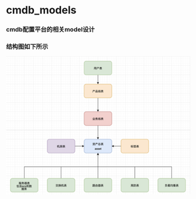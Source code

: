 # cmdb_models
### cmdb配置平台的相关model设计
### 结构图如下所示
![shell自动补全和代码高亮](https://github.com/d-d-up/cmdb_models/blob/master/images/image.png)
